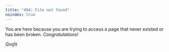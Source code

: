 ```yaml
---
title: "404: File not found"
noindex: true
---
```


You are here because you are trying to access a page that never existed or has been broken. *Congratulations!*

*Grofit*
